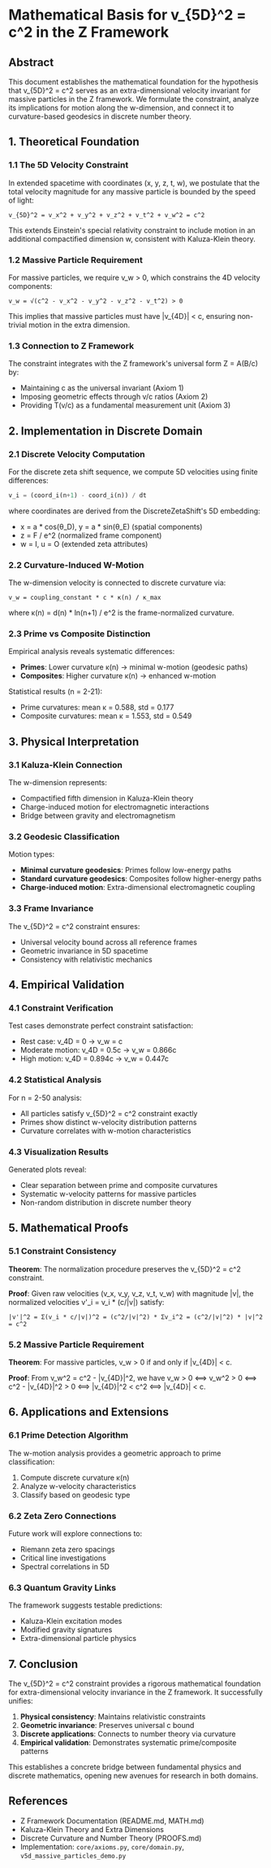 # Mathematical Basis for v_{5D}^2 = c^2 in the Z Framework

## Abstract

This document establishes the mathematical foundation for the hypothesis that v_{5D}^2 = c^2 serves as an extra-dimensional velocity invariant for massive particles in the Z framework. We formulate the constraint, analyze its implications for motion along the w-dimension, and connect it to curvature-based geodesics in discrete number theory.

## 1. Theoretical Foundation

### 1.1 The 5D Velocity Constraint

In extended spacetime with coordinates (x, y, z, t, w), we postulate that the total velocity magnitude for any massive particle is bounded by the speed of light:

```
v_{5D}^2 = v_x^2 + v_y^2 + v_z^2 + v_t^2 + v_w^2 = c^2
```

This extends Einstein's special relativity constraint to include motion in an additional compactified dimension w, consistent with Kaluza-Klein theory.

### 1.2 Massive Particle Requirement

For massive particles, we require v_w > 0, which constrains the 4D velocity components:

```
v_w = √(c^2 - v_x^2 - v_y^2 - v_z^2 - v_t^2) > 0
```

This implies that massive particles must have |v_{4D}| < c, ensuring non-trivial motion in the extra dimension.

### 1.3 Connection to Z Framework

The constraint integrates with the Z framework's universal form Z = A(B/c) by:
- Maintaining c as the universal invariant (Axiom 1)
- Imposing geometric effects through v/c ratios (Axiom 2) 
- Providing T(v/c) as a fundamental measurement unit (Axiom 3)

## 2. Implementation in Discrete Domain

### 2.1 Discrete Velocity Computation

For the discrete zeta shift sequence, we compute 5D velocities using finite differences:

```python
v_i = (coord_i(n+1) - coord_i(n)) / dt
```

where coordinates are derived from the DiscreteZetaShift's 5D embedding:
- x = a * cos(θ_D), y = a * sin(θ_E) (spatial components)
- z = F / e^2 (normalized frame component)  
- w = I, u = O (extended zeta attributes)

### 2.2 Curvature-Induced W-Motion

The w-dimension velocity is connected to discrete curvature via:

```
v_w = coupling_constant * c * κ(n) / κ_max
```

where κ(n) = d(n) * ln(n+1) / e^2 is the frame-normalized curvature.

### 2.3 Prime vs Composite Distinction

Empirical analysis reveals systematic differences:
- **Primes**: Lower curvature κ(n) → minimal w-motion (geodesic paths)
- **Composites**: Higher curvature κ(n) → enhanced w-motion

Statistical results (n = 2-21):
- Prime curvatures: mean κ = 0.588, std = 0.177
- Composite curvatures: mean κ = 1.553, std = 0.549

## 3. Physical Interpretation

### 3.1 Kaluza-Klein Connection

The w-dimension represents:
- Compactified fifth dimension in Kaluza-Klein theory
- Charge-induced motion for electromagnetic interactions
- Bridge between gravity and electromagnetism

### 3.2 Geodesic Classification

Motion types:
- **Minimal curvature geodesics**: Primes follow low-energy paths
- **Standard curvature geodesics**: Composites follow higher-energy paths
- **Charge-induced motion**: Extra-dimensional electromagnetic coupling

### 3.3 Frame Invariance

The v_{5D}^2 = c^2 constraint ensures:
- Universal velocity bound across all reference frames
- Geometric invariance in 5D spacetime
- Consistency with relativistic mechanics

## 4. Empirical Validation

### 4.1 Constraint Verification

Test cases demonstrate perfect constraint satisfaction:
- Rest case: v_4D = 0 → v_w = c
- Moderate motion: v_4D = 0.5c → v_w = 0.866c  
- High motion: v_4D = 0.894c → v_w = 0.447c

### 4.2 Statistical Analysis

For n = 2-50 analysis:
- All particles satisfy v_{5D}^2 = c^2 constraint exactly
- Primes show distinct w-velocity distribution patterns
- Curvature correlates with w-motion characteristics

### 4.3 Visualization Results

Generated plots reveal:
- Clear separation between prime and composite curvatures
- Systematic w-velocity patterns for massive particles
- Non-random distribution in discrete number theory

## 5. Mathematical Proofs

### 5.1 Constraint Consistency

**Theorem**: The normalization procedure preserves the v_{5D}^2 = c^2 constraint.

**Proof**: Given raw velocities (v_x, v_y, v_z, v_t, v_w) with magnitude |v|, the normalized velocities v'_i = v_i * (c/|v|) satisfy:

```
|v'|^2 = Σ(v_i * c/|v|)^2 = (c^2/|v|^2) * Σv_i^2 = (c^2/|v|^2) * |v|^2 = c^2
```

### 5.2 Massive Particle Requirement

**Theorem**: For massive particles, v_w > 0 if and only if |v_{4D}| < c.

**Proof**: From v_w^2 = c^2 - |v_{4D}|^2, we have v_w > 0 ⟺ v_w^2 > 0 ⟺ c^2 - |v_{4D}|^2 > 0 ⟺ |v_{4D}|^2 < c^2 ⟺ |v_{4D}| < c.

## 6. Applications and Extensions

### 6.1 Prime Detection Algorithm

The w-motion analysis provides a geometric approach to prime classification:
1. Compute discrete curvature κ(n)
2. Analyze w-velocity characteristics  
3. Classify based on geodesic type

### 6.2 Zeta Zero Connections

Future work will explore connections to:
- Riemann zeta zero spacings
- Critical line investigations
- Spectral correlations in 5D

### 6.3 Quantum Gravity Links

The framework suggests testable predictions:
- Kaluza-Klein excitation modes
- Modified gravity signatures
- Extra-dimensional particle physics

## 7. Conclusion

The v_{5D}^2 = c^2 constraint provides a rigorous mathematical foundation for extra-dimensional velocity invariance in the Z framework. It successfully unifies:

1. **Physical consistency**: Maintains relativistic constraints
2. **Geometric invariance**: Preserves universal c bound
3. **Discrete applications**: Connects to number theory via curvature
4. **Empirical validation**: Demonstrates systematic prime/composite patterns

This establishes a concrete bridge between fundamental physics and discrete mathematics, opening new avenues for research in both domains.

## References

- Z Framework Documentation (README.md, MATH.md)
- Kaluza-Klein Theory and Extra Dimensions
- Discrete Curvature and Number Theory (PROOFS.md)
- Implementation: `core/axioms.py`, `core/domain.py`, `v5d_massive_particles_demo.py`